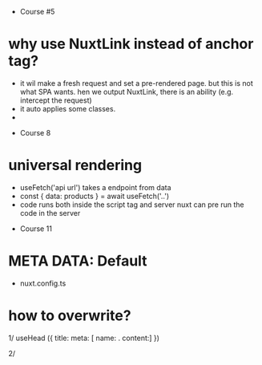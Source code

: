 * Course #5

# why use NuxtLink instead of anchor tag?
- it wil make a fresh request and set a pre-rendered page. but this is not what SPA wants. hen we output NuxtLink, there is an ability (e.g. intercept the request)
- it auto applies some classes. 
- 


* Course 8
# universal rendering

- useFetch('api url') takes a endpoint from data
- const { data: products } = await useFetch('..')
- code runs both inside the script tag and server 
nuxt can pre run the code in the server

* Course 11

# META DATA: Default
- nuxt.config.ts
# how to overwrite?
1/ useHead ({
  title: 
  meta: [ name: . content:]
})

2/ <template> <Head> <Title> <Meta name= "" :content="">